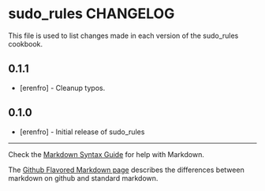 sudo_rules CHANGELOG
====================

This file is used to list changes made in each version of the sudo_rules cookbook.

0.1.1
-----
- [erenfro] - Cleanup typos.

0.1.0
-----
- [erenfro] - Initial release of sudo_rules

- - -
Check the [Markdown Syntax Guide](http://daringfireball.net/projects/markdown/syntax) for help with Markdown.

The [Github Flavored Markdown page](http://github.github.com/github-flavored-markdown/) describes the differences between markdown on github and standard markdown.
